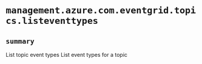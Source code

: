 # `management.azure.com.eventgrid.topics.listeventtypes`

## `summary`
List topic event types List event types for a topic



